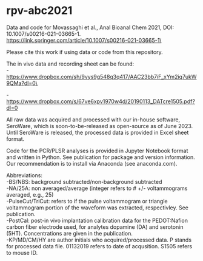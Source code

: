 # rpv-abc2021
Data and code for Movassaghi et al., Anal Bioanal Chem 2021, DOI: 10.1007/s00216-021-03665-1. 
https://link.springer.com/article/10.1007/s00216-021-03665-1\

Please cite this work if using data or code from this repository.

The in vivo data and recording sheet can be found:\
-https://www.dropbox.com/sh/9vys9g548q3q417/AAC23bb7iF_xYm2iq7ukW9QMa?dl=0\

-https://www.dropbox.com/s/67ve6xpv1970w4d/20190113_DATcre1505.pdf?dl=0

All raw data was acquired and processed with our in-house software, SeroWare, which is soon-to-be-released as open-source as of June 2023. Until SeroWare is released, the processed data is provided in Excel sheet format.

Code for the PCR/PLSR analyses is provided in Jupyter Notebook format and written in Python. See publication for package and version information. Our recommendation is to install via Anaconda (see anaconda.com).

Abbreviations:\
-BS/NBS: background subtracted/non-background subtracted\
-NA/25A: non averaged/average (integer refers to # +/- voltammograms averaged, e.g., 25)\
-PulseCut/TriCut: refers to if the pulse voltammogram or triangle voltammogram portion of the waveform was extracted, respectivley. See publication.\
-PostCal: post-in vivo implantation calibration data for the PEDOT:Nafion carbon fiber electrode used, for analytes dopamine (DA) and serotonin (5HT). Concentrations are given in the publication.\
-KP/MD/CM/HY are author initials who acquired/processed data. P stands for processed data file. 01132019 refers to date of acqusition. S1505 refers to mouse ID.



